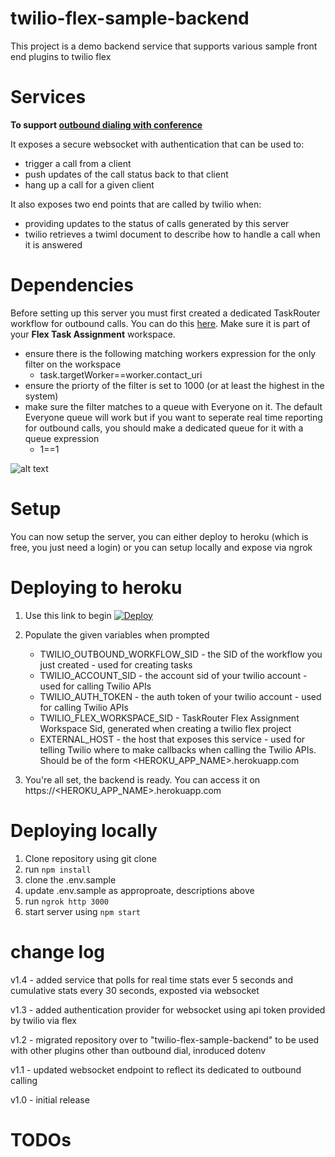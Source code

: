 # twilio-flex-sample-backend

This project is a demo backend service that supports various sample front end plugins to twilio flex

# Services

**To support [outbound dialing with conference](https://github.com/jhunter-twilio/plugin-flex-outbound-dialpad)**

It exposes a secure websocket with authentication that can be used to:

- trigger a call from a client
- push updates of the call status back to that client
- hang up a call for a given client

It also exposes two end points that are called by twilio when:

- providing updates to the status of calls generated by this server
- twilio retrieves a twiml document to describe how to handle a call when it is answered

# Dependencies

Before setting up this server you must first created a dedicated TaskRouter workflow for outbound calls. You can do this [here](https://www.twilio.com/console/taskrouter/dashboard). Make sure it is part of your **Flex Task Assignment** workspace.

- ensure there is the following matching workers expression for the only filter on the workspace
  - task.targetWorker==worker.contact_uri
- ensure the priorty of the filter is set to 1000 (or at least the highest in the system)
- make sure the filter matches to a queue with Everyone on it. The default Everyone queue will work but if you want to seperate real time reporting for outbound calls, you should make a dedicated queue for it with a queue expression
  - 1==1

![alt text](https://raw.githubusercontent.com/jhunter-twilio/outbound-dialing-backend/master/screenshots/workflow-config.png)

# Setup

You can now setup the server, you can either deploy to heroku (which is free, you just need a login) or you can setup locally and expose via ngrok

# Deploying to heroku

1. Use this link to begin [![Deploy](https://www.herokucdn.com/deploy/button.svg)](https://heroku.com/deploy?template=https://github.com/jhunter-twilio/twilio-flex-sample-backend/tree/master)

2. Populate the given variables when prompted

   - TWILIO_OUTBOUND_WORKFLOW_SID - the SID of the workflow you just created - used for creating tasks
   - TWILIO_ACCOUNT_SID - the account sid of your twilio account - used for calling Twilio APIs
   - TWILIO_AUTH_TOKEN - the auth token of your twilio account - used for calling Twilio APIs
   - TWILIO_FLEX_WORKSPACE_SID - TaskRouter Flex Assignment Workspace Sid, generated when creating a twilio flex project
   - EXTERNAL_HOST - the host that exposes this service - used for telling Twilio where to make callbacks when calling the Twilio APIs. Should be of the form <HEROKU_APP_NAME>.herokuapp.com

3. You're all set, the backend is ready. You can access it on https://<HEROKU_APP_NAME>.herokuapp.com

# Deploying locally

1. Clone repository using git clone
2. run `npm install`
3. clone the .env.sample
4. update .env.sample as approproate, descriptions above
5. run `ngrok http 3000`
6. start server using `npm start`

# change log

v1.4 - added service that polls for real time stats ever 5 seconds and cumulative stats every 30 seconds, exposted via websocket

v1.3 - added authentication provider for websocket using api token provided by twilio via flex

v1.2 - migrated repository over to "twilio-flex-sample-backend" to be used with other plugins other than outbound dial, inroduced dotenv

v1.1 - updated websocket endpoint to reflect its dedicated to outbound calling

v1.0 - initial release

# TODOs

